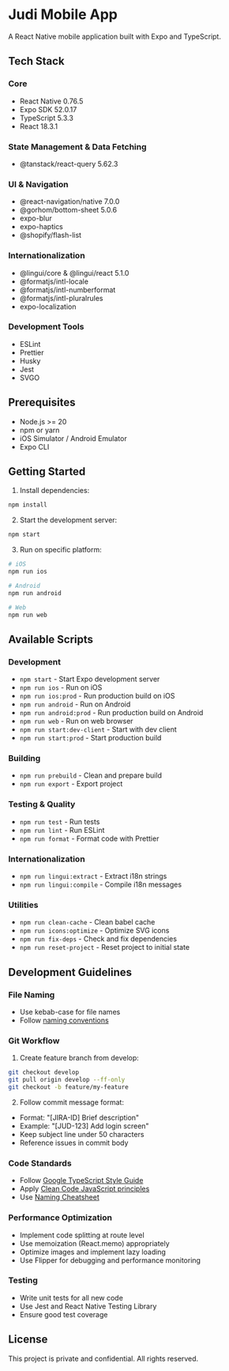 # Judi Mobile App

A React Native mobile application built with Expo and TypeScript.

## Tech Stack

### Core
- React Native 0.76.5 
- Expo SDK 52.0.17
- TypeScript 5.3.3
- React 18.3.1

### State Management & Data Fetching
- @tanstack/react-query 5.62.3

### UI & Navigation
- @react-navigation/native 7.0.0
- @gorhom/bottom-sheet 5.0.6
- expo-blur
- expo-haptics
- @shopify/flash-list

### Internationalization
- @lingui/core & @lingui/react 5.1.0
- @formatjs/intl-locale
- @formatjs/intl-numberformat
- @formatjs/intl-pluralrules
- expo-localization

### Development Tools
- ESLint
- Prettier
- Husky
- Jest
- SVGO

## Prerequisites

- Node.js >= 20
- npm or yarn
- iOS Simulator / Android Emulator
- Expo CLI

## Getting Started

1. Install dependencies:

```bash
npm install
```

2. Start the development server:
```bash
npm start
```

3. Run on specific platform:
```bash
# iOS
npm run ios

# Android 
npm run android

# Web
npm run web
```

## Available Scripts

### Development
- `npm start` - Start Expo development server
- `npm run ios` - Run on iOS
- `npm run ios:prod` - Run production build on iOS
- `npm run android` - Run on Android
- `npm run android:prod` - Run production build on Android
- `npm run web` - Run on web browser
- `npm run start:dev-client` - Start with dev client
- `npm run start:prod` - Start production build

### Building
- `npm run prebuild` - Clean and prepare build
- `npm run export` - Export project

### Testing & Quality
- `npm run test` - Run tests
- `npm run lint` - Run ESLint
- `npm run format` - Format code with Prettier

### Internationalization
- `npm run lingui:extract` - Extract i18n strings
- `npm run lingui:compile` - Compile i18n messages

### Utilities
- `npm run clean-cache` - Clean babel cache
- `npm run icons:optimize` - Optimize SVG icons
- `npm run fix-deps` - Check and fix dependencies
- `npm run reset-project` - Reset project to initial state

## Development Guidelines

### File Naming
- Use kebab-case for file names
- Follow [naming conventions](https://twitter.com/kentcdodds/status/1249870276688371713)

### Git Workflow
1. Create feature branch from develop:
```bash
git checkout develop
git pull origin develop --ff-only
git checkout -b feature/my-feature
```

2. Follow commit message format:
- Format: "[JIRA-ID] Brief description"
- Example: "[JUD-123] Add login screen"
- Keep subject line under 50 characters
- Reference issues in commit body

### Code Standards
- Follow [Google TypeScript Style Guide](https://google.github.io/styleguide/tsguide.html)
- Apply [Clean Code JavaScript principles](https://github.com/ryanmcdermott/clean-code-javascript)
- Use [Naming Cheatsheet](https://github.com/kettanaito/naming-cheatsheet)

### Performance Optimization
- Implement code splitting at route level
- Use memoization (React.memo) appropriately
- Optimize images and implement lazy loading
- Use Flipper for debugging and performance monitoring

### Testing
- Write unit tests for all new code
- Use Jest and React Native Testing Library
- Ensure good test coverage

## License

This project is private and confidential. All rights reserved.
